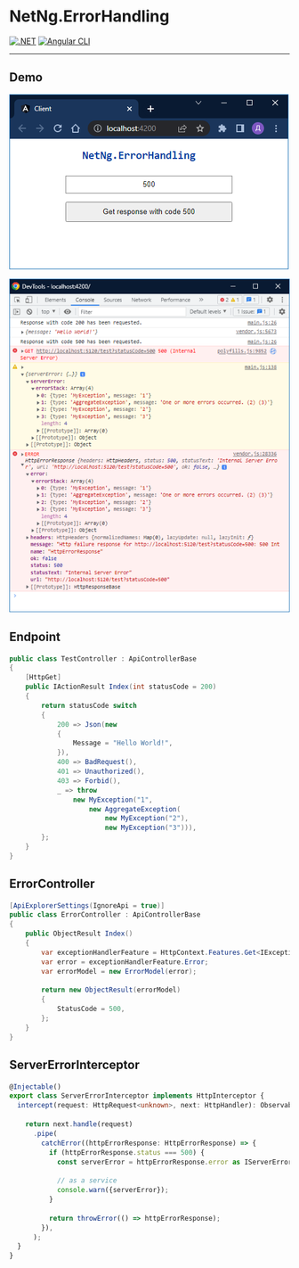 # NetNg.ErrorHandling

[![.NET](https://img.shields.io/badge/.NET-v6-informational)](https://dotnet.microsoft.com/en-us/download/dotnet/6.0)
[![Angular CLI](https://img.shields.io/badge/Angular_CLI-v15.2.1-informational)](https://www.npmjs.com/package/@angular/cli/v/15.2.1)

---

## Demo

![web page](Docs/1.png "web page")

![errors](Docs/2.png "errors")

## Endpoint
```c#
public class TestController : ApiControllerBase
{
    [HttpGet]
    public IActionResult Index(int statusCode = 200)
    {
        return statusCode switch
        {
            200 => Json(new
            {
                Message = "Hello World!",
            }),
            400 => BadRequest(),
            401 => Unauthorized(),
            403 => Forbid(),
            _ => throw
                new MyException("1",
                    new AggregateException(
                        new MyException("2"),
                        new MyException("3"))),
        };
    }
}
```

## ErrorController
```c#
[ApiExplorerSettings(IgnoreApi = true)]
public class ErrorController : ApiControllerBase
{
    public ObjectResult Index()
    {
        var exceptionHandlerFeature = HttpContext.Features.Get<IExceptionHandlerFeature>();
        var error = exceptionHandlerFeature.Error;
        var errorModel = new ErrorModel(error);

        return new ObjectResult(errorModel)
        {
            StatusCode = 500,
        };
    }
}
```

## ServerErrorInterceptor
```ts
@Injectable()
export class ServerErrorInterceptor implements HttpInterceptor {
  intercept(request: HttpRequest<unknown>, next: HttpHandler): Observable<HttpEvent<unknown>> {

    return next.handle(request)
      .pipe(
        catchError((httpErrorResponse: HttpErrorResponse) => {
          if (httpErrorResponse.status === 500) {
            const serverError = httpErrorResponse.error as IServerErrorModel;

            // as a service
            console.warn({serverError});
          }

          return throwError(() => httpErrorResponse);
        }),
      );
  }
}
```
